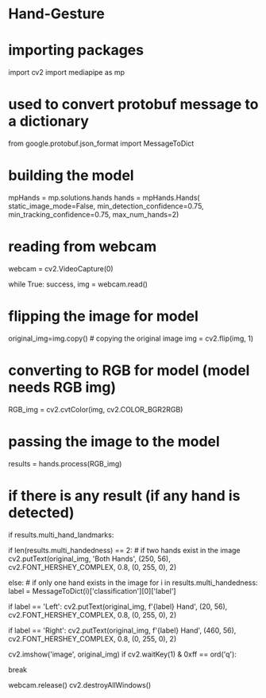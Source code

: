 # Hand-Gesture
# importing packages
import cv2
import mediapipe as mp

# used to convert protobuf message to a dictionary
from google.protobuf.json_format import MessageToDict

# building the model
mpHands = mp.solutions.hands
hands = mpHands.Hands(
static_image_mode=False,
min_detection_confidence=0.75,
min_tracking_confidence=0.75,
max_num_hands=2)

# reading from webcam
webcam = cv2.VideoCapture(0)

while True:
success, img = webcam.read()

# flipping the image for model
original_img=img.copy() # copying the original image
img = cv2.flip(img, 1)

# converting to RGB for model (model needs RGB img)
RGB_img = cv2.cvtColor(img, cv2.COLOR_BGR2RGB)

# passing the image to the model
results = hands.process(RGB_img)

# if there is any result (if any hand is detected)
if results.multi_hand_landmarks:

if len(results.multi_handedness) == 2: # if two hands exist in the image
cv2.putText(original_img, &#39;Both Hands&#39;, (250, 56), cv2.FONT_HERSHEY_COMPLEX, 0.8, (0, 255, 0),
2)

else: # if only one hand exists in the image
for i in results.multi_handedness:
label = MessageToDict(i)[&#39;classification&#39;][0][&#39;label&#39;]

if label == &#39;Left&#39;:
cv2.putText(original_img, f&#39;{label} Hand&#39;, (20, 56), cv2.FONT_HERSHEY_COMPLEX, 0.8, (0,
255, 0), 2)

if label == &#39;Right&#39;:
cv2.putText(original_img, f&#39;{label} Hand&#39;, (460, 56), cv2.FONT_HERSHEY_COMPLEX, 0.8, (0,
255, 0), 2)

cv2.imshow(&#39;image&#39;, original_img)
if cv2.waitKey(1) &amp; 0xff == ord(&#39;q&#39;):

break

webcam.release()
cv2.destroyAllWindows()
